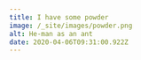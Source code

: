 ```yaml
---
title: I have some powder
image: /_site/images/powder.png
alt: He-man as an ant
date: 2020-04-06T09:31:00.922Z
---
```

